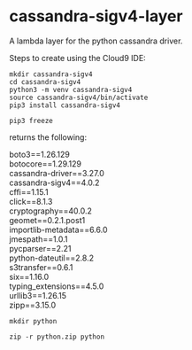 # cassandra-sigv4-layer

A lambda layer for the python cassandra driver.

Steps to create using the Cloud9 IDE:

```
mkdir cassandra-sigv4
cd cassandra-sigv4
python3 -m venv cassandra-sigv4
source cassandra-sigv4/bin/activate
pip3 install cassandra-sigv4

```

```
pip3 freeze
```

returns the following:



boto3==1.26.129  
botocore==1.29.129  
cassandra-driver==3.27.0  
cassandra-sigv4==4.0.2  
cffi==1.15.1  
click==8.1.3  
cryptography==40.0.2  
geomet==0.2.1.post1  
importlib-metadata==6.6.0  
jmespath==1.0.1  
pycparser==2.21  
python-dateutil==2.8.2  
s3transfer==0.6.1  
six==1.16.0  
typing_extensions==4.5.0  
urllib3==1.26.15  
zipp==3.15.0  


```
mkdir python
```


```
zip -r python.zip python
```
